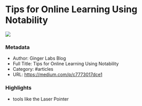 # Tips for Online Learning Using Notability

![](https://readwise-assets.s3.amazonaws.com/static/images/article2.74d541386bbf.png)

### Metadata

- Author: Ginger Labs Blog
- Full Title: Tips for Online Learning Using Notability
- Category: #articles
- URL: https://medium.com/p/c7773017dce1

### Highlights

- tools like the Laser Pointer

